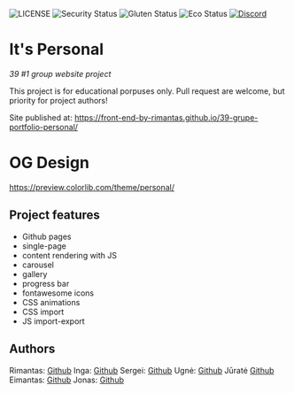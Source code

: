 ![LICENSE](https://img.shields.io/badge/license-MIT-blue.svg?style=flat-square)
![Security Status](https://img.shields.io/security-headers?label=Security&url=https%3A%2F%2Fgithub.com&style=flat-square)
![Gluten Status](https://img.shields.io/badge/Gluten-Free-green.svg)
![Eco Status](https://img.shields.io/badge/ECO-Friendly-green.svg)
[![Discord](https://discord.com/api/guilds/571393319201144843/widget.png)](https://discord.gg/dRwW4rw)

# It's Personal

_39 #1 group website project_

This project is for educational porpuses only. Pull request are welcome, but priority for project authors!

Site published at: https://front-end-by-rimantas.github.io/39-grupe-portfolio-personal/

# OG Design

https://preview.colorlib.com/theme/personal/

## Project features

-   Github pages
-   single-page
-   content rendering with JS
-   carousel
-   gallery
-   progress bar
-   fontawesome icons
-   CSS animations
-   CSS import
-   JS import-export

## Authors

Rimantas: [Github](https://github.com/belauzas)
Inga: [Github](https://github.com/Inga-Slamaite)
Sergei: [Github](https://github.com/Torden11)
Ugnė: [Github](https://github.com/ugnekiev)
Jūratė [Github](https://github.com/sjurate) 
Eimantas: [Github](https://github.com/eimazil)
Jonas: [Github](https://github.com/lzraj)

